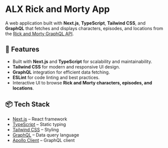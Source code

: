 # ALX Rick and Morty App

A web application built with **Next.js**, **TypeScript**, **Tailwind CSS**, and **GraphQL** that fetches and displays characters, episodes, and locations from the [Rick and Morty GraphQL API](https://rickandmortyapi.com/graphql).

## 🚀 Features
- Built with **Next.js** and **TypeScript** for scalability and maintainability.
- **Tailwind CSS** for modern and responsive UI design.
- **GraphQL** integration for efficient data fetching.
- **ESLint** for code linting and best practices.
- Interactive UI to browse **Rick and Morty characters, episodes, and locations**.

## 📦 Tech Stack
- [Next.js](https://nextjs.org/) – React framework
- [TypeScript](https://www.typescriptlang.org/) – Static typing
- [Tailwind CSS](https://tailwindcss.com/) – Styling
- [GraphQL](https://graphql.org/) – Data query language
- [Apollo Client](https://www.apollographql.com/docs/react/) – GraphQL client